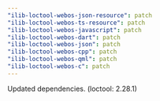 ```yaml
---
"ilib-loctool-webos-json-resource": patch
"ilib-loctool-webos-ts-resource": patch
"ilib-loctool-webos-javascript": patch
"ilib-loctool-webos-dart": patch
"ilib-loctool-webos-json": patch
"ilib-loctool-webos-cpp": patch
"ilib-loctool-webos-qml": patch
"ilib-loctool-webos-c": patch
---
```


Updated dependencies. (loctool: 2.28.1)
